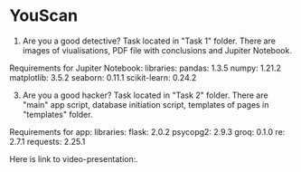 # YouScan

1. Are you a good detective?
  Task located in "Task 1" folder.
  There are images of viualisations, PDF file with conclusions and Jupiter Notebook.

  Requirements for Jupiter Notebook:
  libraries:
    pandas: 1.3.5
    numpy: 1.21.2
    matplotlib: 3.5.2
    seaborn: 0.11.1
    scikit-learn: 0.24.2

3. Are you a good hacker?
  Task located in "Task 2" folder. There are "main" app script, database initiation script, templates of pages in "templates" folder.

  Requirements for app:
  libraries:
    flask: 2.0.2
    psycopg2: 2.9.3
    groq: 0.1.0
    re: 2.7.1
    requests: 2.25.1
   
  Here is link to video-presentation:.
